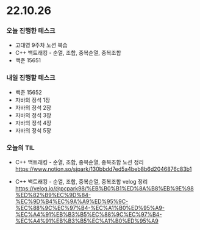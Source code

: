 # 22.10.26

### 오늘 진행한 테스크

- 고대영 9주차 노션 복습
- C++ 백트래킹 - 순열, 조합, 중복순열, 중복조합
- 백준 15651

### 내일 진행할 테스크

- 백준 15652
- 자바의 정석 1장
- 자바의 정석 2장
- 자바의 정석 3장
- 자바의 정석 4장
- 자바의 정석 5장

### 오늘의 TIL

- C++ 백트래킹 - 순열, 조합, 중복순열, 중복조합 노션 정리
  https://www.notion.so/sjpark/130bbdd7ed5a4beb8b6d2046876c83b1

- C++ 백트래킹 - 순열, 조합, 중복순열, 중복조합 velog 정리
  https://velog.io/@pcpark98/%EB%B0%B1%ED%8A%B8%EB%9E%98%ED%82%B9%EC%9D%84-%EC%9D%B4%EC%9A%A9%ED%95%9C-%EC%88%9C%EC%97%B4-%EC%A1%B0%ED%95%A9-%EC%A4%91%EB%B3%B5%EC%88%9C%EC%97%B4-%EC%A4%91%EB%B3%B5%EC%A1%B0%ED%95%A9
